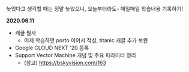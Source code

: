 
늦었다고 생각할 때는 정말 늦었으니, 오늘부터라도- 
매일매일 학습내용 기록하기!


**2020.06.11** 

- 캐글 필사 
  - 어제 학습하던 porto 이어서 작성, titanic 캐글 추가 보완
- Google CLOUD NEXT '20 등록
- Support Vector Machine 개념 및 주요 파라미터 정리
  - (참고) https://bskyvision.com/163
